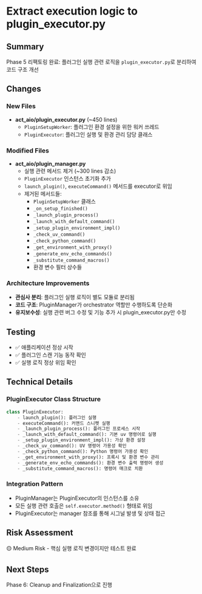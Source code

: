 # Extract execution logic to plugin_executor.py

## Summary

Phase 5 리팩토링 완료: 플러그인 실행 관련 로직을 `plugin_executor.py`로 분리하여 코드 구조 개선

## Changes

### New Files
- **act_aio/plugin_executor.py** (~450 lines)
  - `PluginSetupWorker`: 플러그인 환경 설정을 위한 워커 쓰레드
  - `PluginExecutor`: 플러그인 실행 및 환경 관리 담당 클래스

### Modified Files
- **act_aio/plugin_manager.py**
  - 실행 관련 메서드 제거 (~300 lines 감소)
  - `PluginExecutor` 인스턴스 초기화 추가
  - `launch_plugin()`, `executeCommand()` 메서드를 executor로 위임
  - 제거된 메서드들:
    - `PluginSetupWorker` 클래스
    - `_on_setup_finished()`
    - `_launch_plugin_process()`
    - `_launch_with_default_command()`
    - `_setup_plugin_environment_impl()`
    - `_check_uv_command()`
    - `_check_python_command()`
    - `_get_environment_with_proxy()`
    - `_generate_env_echo_commands()`
    - `_substitute_command_macros()`
    - 환경 변수 필터 상수들

### Architecture Improvements
- **관심사 분리**: 플러그인 실행 로직이 별도 모듈로 분리됨
- **코드 구조**: PluginManager가 orchestrator 역할만 수행하도록 단순화
- **유지보수성**: 실행 관련 버그 수정 및 기능 추가 시 plugin_executor.py만 수정

## Testing
- ✅ 애플리케이션 정상 시작
- ✅ 플러그인 스캔 기능 동작 확인
- ✅ 실행 로직 정상 위임 확인

## Technical Details

### PluginExecutor Class Structure
```python
class PluginExecutor:
    - launch_plugin(): 플러그인 실행
    - executeCommand(): 커맨드 스니펫 실행
    - _launch_plugin_process(): 플러그인 프로세스 시작
    - _launch_with_default_command(): 기본 uv 명령어로 실행
    - _setup_plugin_environment_impl(): 가상 환경 설정
    - _check_uv_command(): UV 명령어 가용성 확인
    - _check_python_command(): Python 명령어 가용성 확인
    - _get_environment_with_proxy(): 프록시 및 환경 변수 관리
    - _generate_env_echo_commands(): 환경 변수 출력 명령어 생성
    - _substitute_command_macros(): 명령어 매크로 치환
```

### Integration Pattern
- PluginManager는 PluginExecutor의 인스턴스를 소유
- 모든 실행 관련 호출은 `self.executor.method()` 형태로 위임
- PluginExecutor는 manager 참조를 통해 시그널 발생 및 상태 접근

## Risk Assessment
🟡 Medium Risk - 핵심 실행 로직 변경이지만 테스트 완료

## Next Steps
Phase 6: Cleanup and Finalization으로 진행
